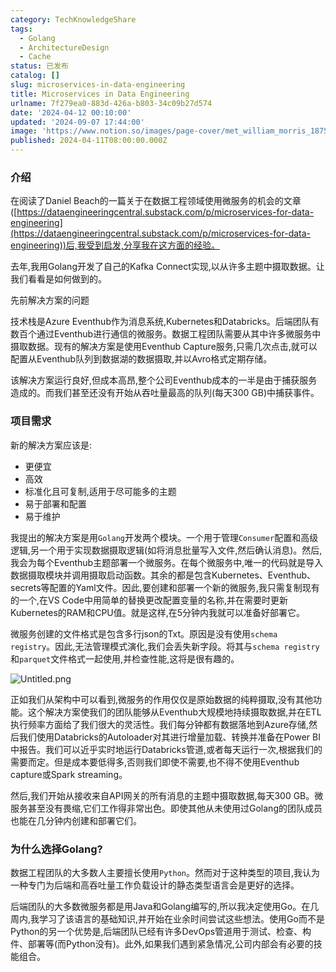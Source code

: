 ```yaml
---
category: TechKnowledgeShare
tags:
  - Golang
  - ArchitectureDesign
  - Cache
status: 已发布
catalog: []
slug: microservices-in-data-engineering
title: Microservices in Data Engineering
urlname: 7f279ea0-883d-426a-b803-34c09b27d574
date: '2024-04-12 00:10:00'
updated: '2024-09-07 17:44:00'
image: 'https://www.notion.so/images/page-cover/met_william_morris_1875.jpg'
published: 2024-04-11T08:00:00.000Z
---
```


### 介绍


在阅读了Daniel Beach的一篇关于在数据工程领域使用微服务的机会的文章([https://dataengineeringcentral.substack.com/p/microservices-for-data-engineering](https://dataengineeringcentral.substack.com/p/microservices-for-data-engineering))后,我受到启发,分享我在这方面的经验。


去年,我用Golang开发了自己的Kafka Connect实现,以从许多主题中摄取数据。让我们看看是如何做到的。


先前解决方案的问题


技术栈是Azure Eventhub作为消息系统,Kubernetes和Databricks。后端团队有数百个通过Eventhub进行通信的微服务。数据工程团队需要从其中许多微服务中摄取数据。现有的解决方案是使用Eventhub Capture服务,只需几次点击,就可以配置从Eventhub队列到数据湖的数据摄取,并以Avro格式定期存储。


该解决方案运行良好,但成本高昂,整个公司Eventhub成本的一半是由于捕获服务造成的。而我们甚至还没有开始从吞吐量最高的队列(每天300 GB)中捕获事件。


### 项目需求


新的解决方案应该是:

- 更便宜
- 高效
- 标准化且可复制,适用于尽可能多的主题
- 易于部署和配置
- 易于维护

我提出的解决方案是用`Golang`开发两个模块。一个用于管理`Consumer`配置和高级逻辑,另一个用于实现数据摄取逻辑(如将消息批量写入文件,然后确认消息)。然后,我会为每个Eventhub主题部署一个微服务。在每个微服务中,唯一的代码就是导入数据摄取模块并调用摄取启动函数。其余的都是包含Kubernetes、Eventhub、secrets等配置的Yaml文件。因此,要创建和部署一个新的微服务,我只需复制现有的一个,在VS Code中用简单的替换更改配置变量的名称,并在需要时更新Kubernetes的RAM和CPU值。就是这样,在5分钟内我就可以准备好部署它。


微服务创建的文件格式是包含多行json的Txt。原因是没有使用`schema registry`。因此,无法管理模式演化,我们会丢失新字段。将其与`schema registry`和`parquet`文件格式一起使用,并检查性能,这将是很有趣的。


![Untitled.png](https://prod-files-secure.s3.us-west-2.amazonaws.com/5d24fe63-e567-4804-86f9-9fdc62e13082/4e0f8d5d-b295-4408-9363-660688d511a9/Untitled.png?X-Amz-Algorithm=AWS4-HMAC-SHA256&X-Amz-Content-Sha256=UNSIGNED-PAYLOAD&X-Amz-Credential=ASIAZI2LB466S5MKN4H5%2F20250228%2Fus-west-2%2Fs3%2Faws4_request&X-Amz-Date=20250228T053843Z&X-Amz-Expires=3600&X-Amz-Security-Token=IQoJb3JpZ2luX2VjEE4aCXVzLXdlc3QtMiJHMEUCIQDyvAiHAHgg5%2BJXgnDn7glW%2BIMH1oIyE%2FREcWkIl5kdNAIgVYc0angx6N4J2Tit5l%2BD%2F%2FNRN086yRBiKMxqatQ%2BRg8qiAQIhv%2F%2F%2F%2F%2F%2F%2F%2F%2F%2FARAAGgw2Mzc0MjMxODM4MDUiDD2DRCAghe%2FxXuyO0CrcA%2BLydDi2M4OUD7Lo5q9As2OwrEbyZlKv6b89kxzLbWwfYpbKxIBB2Pf9FdPvrsb%2FYZebDeXdReSIyPhN6m9MIR4ddCZ3KKfMe6s1f%2B2OF5v28c5n7ynBo3oIWY7fAyliYa6lh1vOWZq0te43U5hsxYemoJKAL4ZpxGwHgzQLsubXiM5uDyoQo%2FwH7eip6w7XbZIHR3nFZu%2FzaxR3BQqlOEd0HhcfuWvOXTz7tJbYKmqfyWyzljB5DDuARmhqwG3k2GpTukHCM19qQxLznFL0yQ%2BUytIuFt8%2F%2BOPhKV0Sf3tNIOpPiaVmG7PqfvKJfRQbftqRz0EAI581ZLqdi2C4RTzPIGMz6btetg1PW0%2FCptXkZsZuTfvsVAu882rgoM9N4WFjKud16lMVpuO6asaAhRiO0ZLmYgNMPEZ1XdoFOHDQh3uTPD3AMpG9nYiYuW0rfn0U%2FP2Fq7GQKxfix%2Bz4bf6Nlki3uU3pP0IZr6ebeyRXLWdugyUY6fsywOI1QtdYIQB8rVuFRH7Fd%2BdepB2RmhaLUmWF5TTlggzyBEyiCRiCRWYDWbbhEnOzy2M5Pc5ocIWRWKLHbF8J7A1Sx%2BpaJoC%2B5awSOH2eDUH7c4QBvj5DszYJOfyygcv4T2enMJWPhb4GOqUBD0KG7MddrFmF5HeTPmaf9sWiib6d4IFgNQUgN%2BJ4lDyqbEBBQfERCT2vO36shVlhS%2FCKKpC%2FwIqost6X2M9s8%2FtZ2ilEAjbsJ9VarXsaUjObzivzAlc9vBBGNhsXTOfA8lctlZKbIR5AEb7QEJXf1ajeAeS2v5eigTtahhxY5YrTvzlVEc2PmH05b0TgMBkgDPtLrN9%2BNXRV6%2BfnAPE8V%2BBbS60j&X-Amz-Signature=e064e2ebd1622e791166fd651591784aa80302e0887a5cd3bb2ff3f4b6c6fb00&X-Amz-SignedHeaders=host&x-id=GetObject)


正如我们从架构中可以看到,微服务的作用仅仅是原始数据的纯粹摄取,没有其他功能。这个解决方案使我们的团队能够从Eventhub大规模地持续摄取数据,并在ETL执行频率方面给了我们很大的灵活性。我们每分钟都有数据落地到Azure存储,然后我们使用Databricks的Autoloader对其进行增量加载、转换并准备在Power BI中报告。我们可以近乎实时地运行Databricks管道,或者每天运行一次,根据我们的需要而定。但是成本要低得多,否则我们即使不需要,也不得不使用Eventhub capture或Spark streaming。


然后,我们开始从接收来自API网关的所有消息的主题中摄取数据,每天300 GB。微服务甚至没有畏缩,它们工作得非常出色。即使其他从未使用过Golang的团队成员也能在几分钟内创建和部署它们。


### 为什么选择Golang?


数据工程团队的大多数人主要擅长使用`Python`。然而对于这种类型的项目,我认为一种专门为后端和高吞吐量工作负载设计的静态类型语言会是更好的选择。


后端团队的大多数微服务都是用Java和Golang编写的,所以我决定使用Go。在几周内,我学习了该语言的基础知识,并开始在业余时间尝试这些想法。使用Go而不是Python的另一个优势是,后端团队已经有许多DevOps管道用于测试、检查、构件、部署等(而Python没有)。此外,如果我们遇到紧急情况,公司内部会有必要的技能组合。

